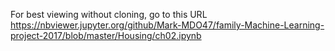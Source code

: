 For best viewing without cloning, go to this URL
https://nbviewer.jupyter.org/github/Mark-MDO47/family-Machine-Learning-project-2017/blob/master/Housing/ch02.ipynb
